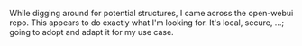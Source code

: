 While digging around for potential structures, I came across the open-webui repo.  This appears to do exactly what I'm looking for.  It's local, secure, ...; going to adopt and adapt it for my use case.